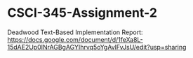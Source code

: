 # CSCI-345-Assignment-2

Deadwood Text-Based Implementation Report: https://docs.google.com/document/d/1feXa8L-15dAE2Up0INrAGBgAGYIhrvq5oYgAvlFvJsU/edit?usp=sharing
